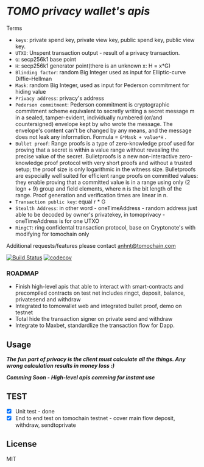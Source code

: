 ***TOMO privacy wallet's apis***
=======
Terms
- `keys`: private spend key, private view key, public spend key, public view key.
- `UTXO`: Unspent transaction output - result of a privacy transaction.
- `G`: secp256k1 base point
- `H`: secp256k1 generator point(there is an unknown x: H = x*G)
- `Blinding factor`: random Big Integer used as input for Elliptic-curve Diffie–Hellman
- `Mask`: random Big Integer, used as input for Pederson commitment for hiding value
- `Privacy address`: privacy's address
- `Pederson commitment`: Pederson commitment is cryptographic commitment scheme equivalent to secretly writing a secret message m in a sealed, tamper-evident, individually numbered (or/and countersigned) envelope kept by who wrote the message. The envelope's content can't be changed by any means, and the message does not leak any information. Formula = `G*Mask + value*H` .
- `Bullet proof`: Range proofs is a type of zero-knowledge proof used for proving that a secret is within a value range without revealing the precise value of the secret. Bulletproofs is a new non-interactive zero-knowledge proof protocol with very short proofs and without a trusted setup; the proof size is only logarithmic in the witness size. Bulletproofs are especially well suited for efficient range proofs on committed values: they enable proving that a committed value is in a range using only (2 logn + 9) group and field elements, where n is the bit length of the range. Proof generation and verification times are linear in n.
- `Transaction public key`: equal r * G
- `Stealth Address`: in other word - oneTimeAddress - random address just able to be decoded by owner's privatekey, in tomoprivacy - oneTimeAddress is for one UTXO
- `RingCT`: ring confidental transaction protocol, base on Cryptonote's with modifying for tomochain only

Additional requests/features please contact anhnt@tomochain.com

[![Build Status](https://travis-ci.org/tomochain/privacyjs.svg?branch=master)](https://travis-ci.org/tomochain/privacyjs)
[![codecov](https://codecov.io/gh/tomochain/privacyjs/branch/master/graph/badge.svg)](https://codecov.io/gh/tomochain/privacyjs)
### ROADMAP
- Finish high-level apis that able to interact with smart-contracts and precompiled contracts on test net includes ringct, deposit, balance, privatesend and withdraw
- Integrated to tomowallet web and integrated bullet proof, demo on testnet
- Total hide the transaction signer on private send and withdraw
- Integrate to Maxbet, standardlize the transaction flow for Dapp.

Usage
-----

***The fun part of privacy is the client must calculate all the things. Any wrong calculation results in money loss :)***

***Comming Soon - High-level apis comming for instant use***

TEST
---
- [x] Unit test - done
- [x] End to end test on tomochain testnet - cover main flow deposit, withdraw, sendtoprivate

License
-------

MIT

